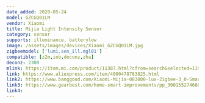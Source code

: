 ```yaml
---
date_added: 2020-05-24
model: GZCGQ01LM
vendor: Xiaomi
title: Mijia Light Intensity Sensor
category: sensor
supports: illuminance, batterylow
image: /assets/images/devices/Xiaomi_GZCGQ01LM.jpg
zigbeemodel: ['lumi.sen_ill.mgl01']
compatible: [z2m,iob,deconz,zha]
deconz: 2300
mlink: https://item.mi.com/product/11387.html?cfrom=search&selected=1194900027&pClass=c
link: https://www.aliexpress.com/item/4000478783825.html
link2: https://www.banggood.com/Xiaomi-Mijia-083000-lux-Zigbee-3_0-Smart-Home-Light-Sensor-Monitor-Alarm-Work-with-Xiaomi-Multimode-ZigBee-3_0-Gateway-p-1607833.html
link3: https://www.gearbest.com/home-smart-improvements/pp_3001552746808221.html
link4: 
---
```


